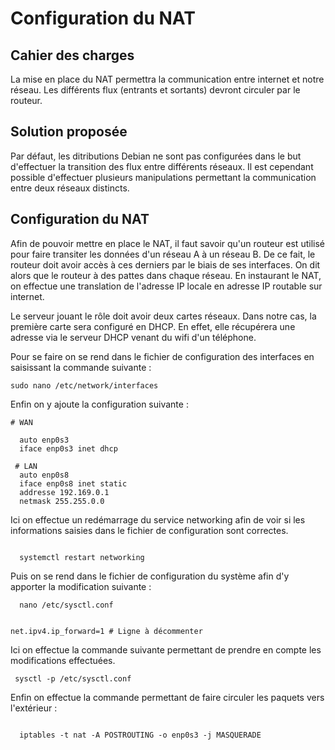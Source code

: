 # Configuration du NAT


## Cahier des charges

La mise en place du NAT permettra la communication entre internet et notre réseau. Les différents flux (entrants et sortants) devront circuler par le routeur.


## Solution proposée

Par défaut, les ditributions Debian ne sont pas configurées dans le but d'effectuer la transition des flux entre différents réseaux.
Il est cependant possible d'effectuer plusieurs manipulations permettant la communication entre deux réseaux distincts.


## Configuration du NAT

Afin de pouvoir mettre en place le NAT, il faut savoir qu'un routeur est utilisé pour faire transiter les données d'un réseau A à un réseau B.
De ce fait, le routeur doit avoir accès à ces derniers par le biais de ses interfaces.
On dit alors que le routeur à des pattes dans chaque réseau.
En instaurant le NAT, on effectue une translation de l'adresse IP locale en adresse IP routable sur internet.


Le serveur jouant le rôle doit avoir deux cartes réseaux.
Dans notre cas, la première carte sera configuré en DHCP. En effet, elle récupérera une adresse via le serveur DHCP venant du wifi d'un téléphone.

Pour se faire on se rend dans le fichier de configuration des interfaces en saisissant la commande suivante :

```
sudo nano /etc/network/interfaces

```

Enfin on y ajoute la configuration suivante : 


```
# WAN

  auto enp0s3
  iface enp0s3 inet dhcp
  
 # LAN
  auto enp0s8
  iface enp0s8 inet static
  addresse 192.169.0.1
  netmask 255.255.0.0

```
Ici on effectue un redémarrage du service networking afin de voir si les informations saisies dans le fichier de configuration sont correctes.

```

  systemctl restart networking
```

Puis on se rend dans le fichier de configuration du système afin d'y apporter la modification suivante :

```
  nano /etc/sysctl.conf
  
  
net.ipv4.ip_forward=1 # Ligne à décommenter  
```
Ici on effectue la commande suivante permettant de prendre en compte les modifications effectuées.

```
 sysctl -p /etc/sysctl.conf
```

Enfin on effectue la commande permettant de faire circuler les paquets vers l'extérieur :


```

  iptables -t nat -A POSTROUTING -o enp0s3 -j MASQUERADE
```
